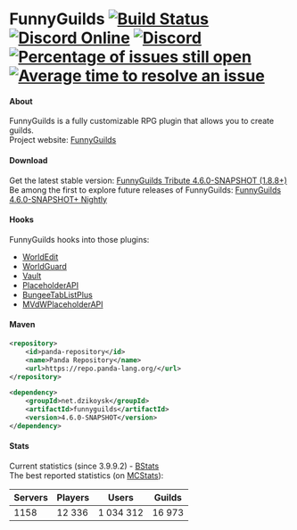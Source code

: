 FunnyGuilds
[![Build Status](https://travis-ci.org/FunnyGuilds/FunnyGuilds.svg?branch=master)](https://travis-ci.org/FunnyGuilds/FunnyGuilds) [![Discord Online](https://img.shields.io/discord/254623242914889729.svg)](https://discord.gg/CYvyq3u) [![Discord](https://img.shields.io/badge/discord-funnyguilds-738bd7.svg?style=square)](https://discord.gg/CYvyq3u) [![Percentage of issues still open](http://isitmaintained.com/badge/open/FunnyGuilds/FunnyGuilds.svg)](http://isitmaintained.com/project/FunnyGuilds/FunnyGuilds "Percentage of issues still open") [![Average time to resolve an issue](http://isitmaintained.com/badge/resolution/FunnyGuilds/FunnyGuilds.svg)](http://isitmaintained.com/project/FunnyGuilds/FunnyGuilds "Average time to resolve an issue")
===========

#### About
FunnyGuilds is a fully customizable RPG plugin that allows you to create guilds.
<br>
Project website: <a href="https://funnyguilds.dzikoysk.net">FunnyGuilds</a>
<br>

#### Download
Get the latest stable version: [FunnyGuilds Tribute 4.6.0-SNAPSHOT (1.8.8+)](https://github.com/FunnyGuilds/FunnyGuilds/releases) <br>
Be among the first to explore future releases of FunnyGuilds: [FunnyGuilds 4.6.0-SNAPSHOT+ Nightly](https://ci.insertt.dev/job/FunnyGuilds) <br>


#### Hooks
FunnyGuilds hooks into those plugins:
- [WorldEdit](https://dev.bukkit.org/projects/worldedit)
- [WorldGuard](https://dev.bukkit.org/projects/worldguard)
- [Vault](https://dev.bukkit.org/projects/vault)
- [PlaceholderAPI](https://www.spigotmc.org/wiki/placeholderapi-plugin-placeholders-page-2/#funnyguilds)
- [BungeeTabListPlus](https://www.spigotmc.org/resources/bungeetablistplus.313/)
- [MVdWPlaceholderAPI](https://www.spigotmc.org/resources/mvdwplaceholderapi.11182/)

#### Maven
```xml
<repository>
    <id>panda-repository</id>
    <name>Panda Repository</name>
    <url>https://repo.panda-lang.org/</url>
</repository>
```
```xml
<dependency>
    <groupId>net.dzikoysk</groupId>
    <artifactId>funnyguilds</artifactId>
    <version>4.6.0-SNAPSHOT</version>
</dependency>
```

#### Stats
Current statistics (since 3.9.9.2) - [BStats](https://bstats.org/plugin/bukkit/FunnyGuilds)
<br>
The best reported statistics (on [MCStats](http://mcstats.org/plugin/FunnyGuilds)):

| Servers | Players | Users     | Guilds |
|---------|---------|-----------|--------|
| 1158    | 12 336  | 1 034 312 | 16 973 |
